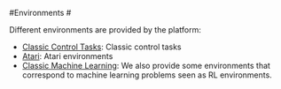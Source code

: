#Environments #

Different environments are provided by the platform:
* [Classic Control Tasks](env_classiccontrol.md): Classic control tasks
* [Atari](env_atari.md): Atari environments
* [Classic Machine Learning](env_classicmachinelearning.md): We also provide some environments that correspond to machine learning problems seen as RL environments. 


